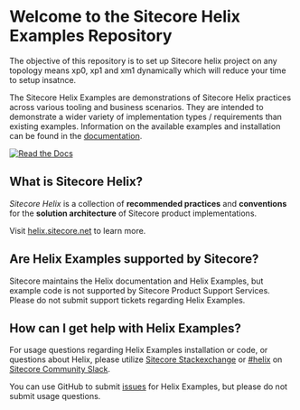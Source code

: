 # Welcome to the Sitecore Helix Examples Repository
The objective of this repository is to set up Sitecore helix project on any topology means xp0, xp1 and xm1 dynamically which will reduce your time to setup insatnce.

The Sitecore Helix Examples are demonstrations of Sitecore Helix practices across various
tooling and business scenarios. They are intended to demonstrate a wider variety
of implementation types / requirements than existing examples. Information on the available examples and installation can be found in the [documentation](https://sitecore.github.io/Helix.Examples/).

[![Read the Docs](https://img.shields.io/badge/READ-THE%20DOCS-red?style=for-the-badge)](https://sitecore.github.io/Helix.Examples/)

## What is Sitecore Helix?

*Sitecore Helix* is a collection of **recommended practices** and
**conventions** for the **solution architecture** of Sitecore product
implementations.

Visit [helix.sitecore.net](https://helix.sitecore.net/) to learn more.

## Are Helix Examples supported by Sitecore?

Sitecore maintains the Helix documentation and Helix Examples, but example code is not supported by Sitecore Product Support Services. Please do not submit support tickets regarding Helix Examples.

## How can I get help with Helix Examples?

For usage questions regarding Helix Examples installation or code, or questions about Helix, please utilize [Sitecore Stackexchange](https://sitecore.stackexchange.com/) or [#helix](https://sitecorechat.slack.com/messages/helix) on [Sitecore Community Slack](https://sitecore.chat/).

You can use GitHub to submit [issues](https://github.com/Sitecore/Helix.Examples/issues/new) for Helix Examples, but please do not submit usage questions.